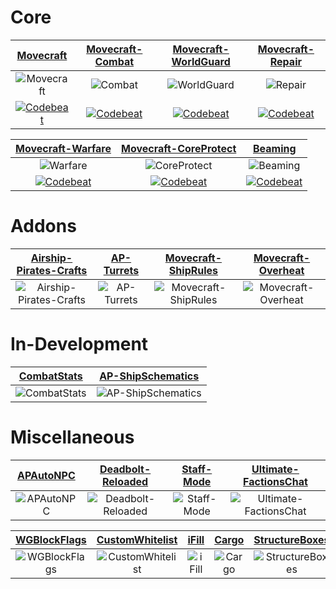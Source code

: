 # Core
| [Movecraft](https://github.com/APDevTeam/Movecraft) | [Movecraft-Combat](https://github.com/APDevTeam/Movecraft-Combat) | [Movecraft-WorldGuard](https://github.com/APDevTeam/Movecraft-WorldGuard) | [Movecraft-Repair](https://github.com/APDevTeam/Movecraft-Repair) |
| :---: | :---: | :---: | :---: |
| ![Movecraft](https://github.com/APDevTeam/Movecraft/actions/workflows/gradle.yml/badge.svg?branch=main) | ![Combat](https://github.com/APDevTeam/Movecraft-Combat/actions/workflows/gradle.yml/badge.svg?branch=main) | ![WorldGuard](https://github.com/APDevTeam/Movecraft-WorldGuard/actions/workflows/gradle.yml/badge.svg?branch=main) | ![Repair](https://github.com/APDevTeam/Movecraft-Repair/actions/workflows/gradle.yml/badge.svg?branch=main) |
| [![Codebeat](https://codebeat.co/badges/96b0350f-f9c8-4eff-93b6-4d45ecf39918)](https://codebeat.co/projects/github-com-apdevteam-movecraft-main) | [![Codebeat](https://codebeat.co/badges/8ea3227d-0125-4cd5-896f-834f66011791)](https://codebeat.co/projects/github-com-apdevteam-movecraft-combat-main) | [![Codebeat](https://codebeat.co/badges/995849d2-3017-4a93-a9bb-2dcf00c661bd)](https://codebeat.co/projects/github-com-apdevteam-movecraft-worldguard-main) | [![Codebeat](https://codebeat.co/badges/ff25e74b-fac0-4b21-8dc3-adf7121a6dca)](https://codebeat.co/projects/github-com-apdevteam-movecraft-repair-main) |

| [Movecraft-Warfare](https://github.com/APDevTeam/Movecraft-Warfare) | [Movecraft-CoreProtect](https://github.com/APDevTeam/Movecraft-CoreProtect) | [Beaming](https://github.com/APDevTeam/Beaming) |
| :---: | :---: | :---: |
| ![Warfare](https://github.com/APDevTeam/Movecraft-Warfare/actions/workflows/gradle.yml/badge.svg?branch=main)| ![CoreProtect](https://github.com/APDevTeam/Movecraft-CoreProtect/actions/workflows/gradle.yml/badge.svg?branch=main) | ![Beaming](https://github.com/APDevTeam/Beaming/actions/workflows/gradle.yml/badge.svg?branch=main) |
| [![Codebeat](https://codebeat.co/badges/e2223b85-5404-483d-a3b7-e02f4ea0064d)](https://codebeat.co/projects/github-com-apdevteam-movecraft-warfare-main) | [![Codebeat](https://codebeat.co/badges/87bbc484-2fe8-48fd-89d9-fd22977ccc6a)](https://codebeat.co/projects/github-com-apdevteam-movecraft-coreprotect-main) | [![Codebeat](https://codebeat.co/badges/d550e8aa-8b68-4c59-8d36-4cfc19ffdb6f)](https://codebeat.co/projects/github-com-apdevteam-beaming-main) |

# Addons
| [Airship-Pirates-Crafts](https://github.com/APDevTeam/Airship-Pirates-Crafts) | [AP-Turrets](https://github.com/APDevTeam/Ap-Turrets) | [Movecraft-ShipRules](https://github.com/APDevTeam/Movecraft-ShipRules) | [Movecraft-Overheat](https://github.com/APDevTeam/Movecraft-Overheat) |
| :---: | :---: | :---: | :---: |
| ![Airship-Pirates-Crafts](https://github.com/APDevTeam/Airship-Pirates-Crafts/actions/workflows/main.yml/badge.svg?branch=main) | ![AP-Turrets](https://github.com/APDevTeam/Ap-Turrets/actions/workflows/gradle.yml/badge.svg?branch=main) | ![Movecraft-ShipRules](https://github.com/APDevTeam/Movecraft-ShipRules/actions/workflows/gradle.yml/badge.svg?branch=main) | ![Movecraft-Overheat](https://github.com/APDevTeam/Movecraft-Overheat/actions/workflows/maven.yml/badge.svg?branch=main) |

# In-Development
| [CombatStats](https://github.com/APDevTeam/CombatStats) | [AP-ShipSchematics](https://github.com/drfiveminusmint/AP-ShipSchematics) |
| :---: | :---: |
| ![CombatStats](https://github.com/APDevTeam/CombatStats/actions/workflows/gradle.yml/badge.svg?branch=main) | ![AP-ShipSchematics](https://github.com/drfiveminusmint/AP-ShipSchematics/actions/workflows/gradle.yml/badge.svg?branch=main) |

# Miscellaneous
| [APAutoNPC](https://github.com/APDevTeam/APAutoNPC) | [Deadbolt-Reloaded](https://github.com/TylerS1066/Deadbolt-Reloaded) | [Staff-Mode](https://github.com/APDevTeam/Staff-Mode) | [Ultimate-FactionsChat](https://github.com/TylerS1066/Ultimate-FactionsChat) |
| :---: | :---: | :---: | :---: |
| ![APAutoNPC](https://github.com/APDevTeam/APAutoNPC/actions/workflows/gradle.yml/badge.svg?branch=main) | ![Deadbolt-Reloaded](https://github.com/TylerS1066/Deadbolt-Reloaded/actions/workflows/gradle.yml/badge.svg?branch=main) | ![Staff-Mode](https://github.com/APDevTeam/Staff-Mode/actions/workflows/maven.yml/badge.svg?branch=main) | ![Ultimate-FactionsChat](https://github.com/TylerS1066/Ultimate-FactionsChat/actions/workflows/gradle.yml/badge.svg?branch=main) |

| [WGBlockFlags](https://github.com/TylerS1066/WGBlockFlags/) | [CustomWhitelist](https://github.com/APDevTeam/CustomWhitelist/) | [iFill](https://github.com/APDevTeam/iFill) | [Cargo](https://github.com/APDevTeam/APCargoMerchant) | [StructureBoxes](https://github.com/APDevTeam/StructureBoxes) |
| :---: | :---: | :---: | :---: | :---: |
| ![WGBlockFlags](https://github.com/TylerS1066/WGBlockFlags/actions/workflows/maven.yml/badge.svg?branch=main) | ![CustomWhitelist](https://github.com/APDevTeam/CustomWhitelist/actions/workflows/maven.yml/badge.svg?branch=main) | ![iFill](https://github.com/APDevTeam/iFill/actions/workflows/maven.yml/badge.svg?branch=main) | ![Cargo](https://github.com/APDevTeam/APCargoMerchant/actions/workflows/gradle.yml/badge.svg?branch=main) | ![StructureBoxes](https://github.com/APDevTeam/StructureBoxes/actions/workflows/gradle.yml/badge.svg?branch=main) |
